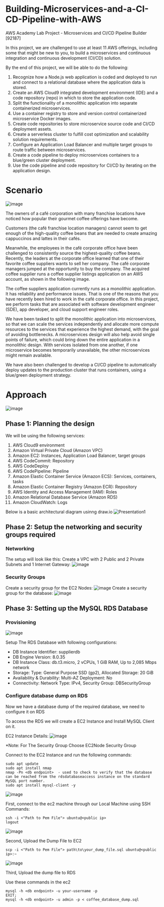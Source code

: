 # Building-Microservices-and-a-CI-CD-Pipeline-with-AWS
AWS Academy Lab Project - Microservices and CI/CD Pipeline Builder [92187]

In this project, we are challenged to use at least 11 AWS offerings, including some that might be new to you, to build a microservices and continuous integration and continuous development (CI/CD) solution. 

By the end of this project, we will be able to do the following:

1. Recognize how a Node.js web application is coded and deployed to run and connect to a relational database where the application data is stored.
2. Create an AWS Cloud9 integrated development environment (IDE) and a code repository (repo) in which to store the application code.
3. Split the functionality of a monolithic application into separate containerized microservices.
4. Use a container registry to store and version control containerized microservice Docker images.
5. Create code repositories to store microservice source code and CI/CD deployment assets.
6. Create a serverless cluster to fulfill cost optimization and scalability solution requirements.
7. Configure an Application Load Balancer and multiple target groups to route traffic between microservices.
8. Create a code pipeline to deploy microservices containers to a blue/green cluster deployment.
9. Use the code pipeline and code repository for CI/CD by iterating on the application design.

# Scenario

![image](https://github.com/user-attachments/assets/40f4279e-2198-46c8-b736-d01c425a0e20)

The owners of a café corporation with many franchise locations have noticed how popular their gourmet coffee offerings have become. 

Customers (the café franchise location managers) cannot seem to get enough of the high-quality coffee beans that are needed to create amazing cappuccinos and lattes in their cafés. 

Meanwhile, the employees in the café corporate office have been challenged to consistently source the highest-quality coffee beans. Recently, the leaders at the corporate office learned that one of their favorite coffee suppliers wants to sell her company. The café corporate managers jumped at the opportunity to buy the company. The acquired coffee supplier runs a coffee supplier listings application on an AWS account, as shown in the following image.

The coffee suppliers application currently runs as a monolithic application. It has reliability and performance issues. That is one of the reasons that you have recently been hired to work in the café corporate office. In this project, we perform tasks that are associated with software development engineer (SDE), app developer, and cloud support engineer roles.

We have been tasked to split the monolithic application into microservices, so that we can scale the services independently and allocate more compute resources to the services that experience the highest demand, with the goal of avoiding bottlenecks. A microservices design will also help avoid single points of failure, which could bring down the entire application in a monolithic design. With services isolated from one another, if one microservice becomes temporarily unavailable, the other microservices might remain available.

We have also been challenged to develop a CI/CD pipeline to automatically deploy updates to the production cluster that runs containers, using a blue/green deployment strategy. 

# Approach

![image](https://github.com/user-attachments/assets/e1b14fec-a9e0-4a60-afa8-5e27768883f0)

## Phase 1: Planning the design

We will be using the following services:
1. AWS Cloud9 environment
2. Amazon Virtual Private Cloud (Amazon VPC)
3. Amazon EC2: Instances, Application Load Balancer, target groups
4. AWS CodeCommit: Repository
5. AWS CodeDeploy
6. AWS CodePipeline: Pipeline
7. Amazon Elastic Container Service (Amazon ECS): Services, containers, tasks
8. Amazon Elastic Container Registry (Amazon ECR): Repository
9. AWS Identity and Access Management (IAM): Roles
10. Amazon Relational Database Service (Amazon RDS)
11. Amazon CloudWatch: Logs

Below is a basic architectural diagram usinng draw.io
![Presentation1](https://github.com/user-attachments/assets/8a3faa48-bb4c-4147-aa61-97fb508b9e7a)

## Phase 2: Setup the networking and security groups required

### Networking
The setup will look like this:
Create a VPC with 2 Public and 2 Private Subnets and 1 Internet Gateway:
![image](https://github.com/user-attachments/assets/3d6eb191-74b7-48fe-b39a-0fa865eaa358)

### Security Groups
Create a security group for the EC2 Nodes:
![image](https://github.com/user-attachments/assets/3c73b2ff-c30b-4705-9965-20433c19a58b)
Create a security group for the database:
![image](https://github.com/user-attachments/assets/1739b748-d705-4b1b-9e50-ab504e300af2)

## Phase 3: Setting up the MySQL RDS Database

### Provisioning
![image](https://github.com/user-attachments/assets/40bc0388-6e01-496b-893f-1284de7214a7)

Setup The RDS Database with following configurations:
- DB Instance Identifier: supplierdb
- DB Engine Version: 8.0.35
- DB Instance Class: db.t3.micro, 2 vCPUs, 1 GiB RAM, Up to 2,085 Mbps network
- Storage:
Type: General Purpose SSD (gp2), Allocated Storage: 20 GiB
- Availability & Durability:
Multi-AZ Deployment: No
- Connectivity:
Network Type: IPv4, Security Group: DBSecurityGroup

### Configure database dump on RDS

Now we have a database dump of the required database, we need to configure it on RDS

To access the RDS we will create a EC2 Instance and Install MySQL Client on it.

EC2 Instance Details:
![image](https://github.com/user-attachments/assets/b2665c86-7499-4810-8f41-db02caacc0db)

*Note: For The Security Group Choose EC2Node Security Group

Connect to the EC2 Instance and run the following commands:
```
sudo apt update
sudo apt install nmap
nmap -Pn <db endpoint>  - used to check to verify that the database can be reached from the rdsdatabaseaccess instance on the standard MySQL port number.
sudo apt install mysql-client -y
```
![image](https://github.com/user-attachments/assets/4a9ad81d-5d55-46d8-ac3d-269af90b32bc)

First, connect to the ec2 machine through our Local Machine using SSH
Commands:
```
ssh -i <"Path to Pem File"> ubuntu@<public ip>
logout
```
![image](https://github.com/user-attachments/assets/ee527122-1650-413d-b545-f70318052600)


Second, Upload the Dump File to EC2
```
scp -i <"Path to Pem File"> path\to\your_dump_file.sql ubuntu@<public ip>:~
```
![image](https://github.com/user-attachments/assets/d5d1a489-2015-4244-b199-b212ca19d345)

Third, Upload the dump file to RDS

Use these commands in the ec2
```
mysql -h <db endpoint> -u your-username -p
EXIT;
mysql -h <db endpoint> -u admin -p < coffee_database_dump.sql
```
